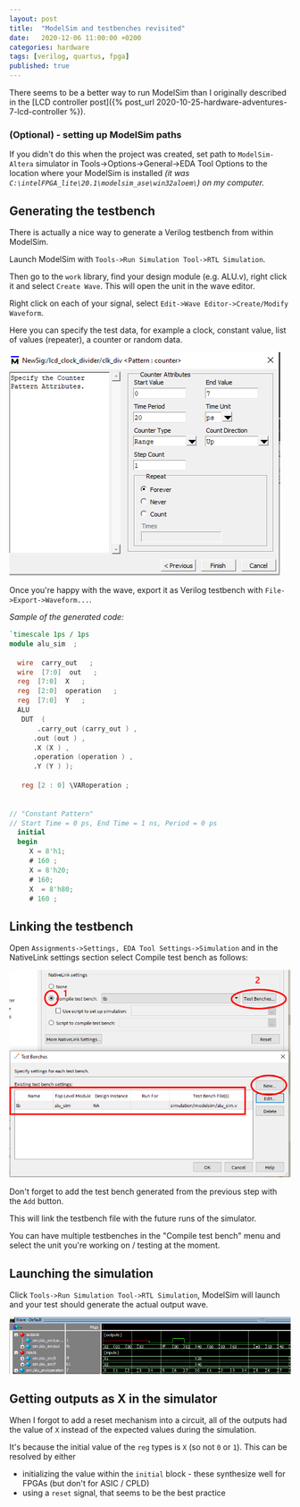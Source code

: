 ```yaml
---
layout: post
title:  "ModelSim and testbenches revisited"
date:   2020-12-06 11:00:00 +0200
categories: hardware
tags: [verilog, quartus, fpga]
published: true
---
```


There seems to be a better way to run ModelSim than I originally described in the [LCD controller post]({% post_url 2020-10-25-hardware-adventures-7-lcd-controller %}). 

### (Optional) - setting up ModelSim paths

If you didn't do this when the project was created, set path to `ModelSim-Altera` simulator in Tools->Options->General->EDA Tool Options to the location where your ModelSim is installed _(it was `C:\intelFPGA_lite\20.1\modelsim_ase\win32aloem\`) on my computer._ 

## Generating the testbench
There is actually a nice way to generate a Verilog testbench from within ModelSim.

Launch ModelSim with `Tools->Run Simulation Tool->RTL Simulation`.

Then go to the `work` library, find your design module (e.g. ALU.v), right click it and select `Create Wave`. This will open the unit in the wave editor.

Right click on each of your signal, select `Edit->Wave Editor->Create/Modify Waveform`.

Here you can specify the test data, for example a clock, constant value, list of values (repeater), a counter or random data.

![wave pattern](/assets/20201206-modelsim-wave.png)

Once you're happy with the wave, export it as Verilog testbench with `File->Export->Waveform...`.

_Sample of the generated code:_

```verilog
`timescale 1ps / 1ps
module alu_sim  ; 
 
  wire  carry_out   ; 
  wire  [7:0]  out   ; 
  reg  [7:0]  X   ; 
  reg  [2:0]  operation   ; 
  reg  [7:0]  Y   ; 
  ALU  
   DUT  ( 
       .carry_out (carry_out ) ,
      .out (out ) ,
      .X (X ) ,
      .operation (operation ) ,
      .Y (Y ) ); 

   reg [2 : 0] \VARoperation ;


// "Constant Pattern"
// Start Time = 0 ps, End Time = 1 ns, Period = 0 ps
  initial
  begin
	 X = 8'h1;
	 # 160 ;
	 X = 8'h20;
	 # 160;
	 X  = 8'h80;
	 # 160 ;
```


## Linking the testbench

Open `Assignments->Settings, EDA Tool Settings->Simulation` and in the NativeLink settings section select Compile test bench as follows:

![linking](/assets/20201206-modelsim-nativelink.png)

Don't forget to add the test bench generated from the previous step with the `Add` button.

This will link the testbench file with the future runs of the simulator.

You can have multiple testbenches in the "Compile test bench" menu and select the unit you're working on / testing at the moment.

## Launching the simulation

Click `Tools->Run Simulation Tool->RTL Simulation`, ModelSim will launch and your test should generate the actual output wave.

![output](/assets/20201206-modelsim-result-wave.png)

## Getting outputs as X in the simulator

When I forgot to add a reset mechanism into a circuit, all of the outputs had the value of `X` instead of the expected values during the simulation.

It's because the initial value of the `reg` types is `X` (so not `0` or `1`). This can be resolved by either 
- initializing the value within the `initial` block - these synthesize well for FPGAs (but don't for ASIC / CPLD)
- using a `reset` signal, that seems to be the best practice